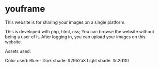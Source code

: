 # youframe
This website is for sharing your images on a single platform.

This is developed with php, html, css;
You can browse the website without being a user of it.
After logging in, you can upload your images on this website.

Assets used:

Color used:
Blue:-
Dark shade: #2952a3
Light shade: #c2d1f0
